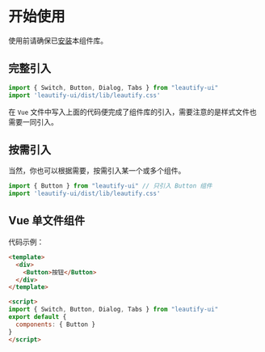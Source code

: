 # 开始使用

使用前请确保已[安装](#/doc/install)本组件库。

## 完整引入

```javascript
import { Switch, Button, Dialog, Tabs } from "leautify-ui"
import 'leautify-ui/dist/lib/leautify.css'
```

在 `Vue` 文件中写入上面的代码便完成了组件库的引入，需要注意的是样式文件也需要一同引入。

## 按需引入

当然，你也可以根据需要，按需引入某一个或多个组件。

```javascript
import { Button } from "leautify-ui" // 只引入 Button 组件
import 'leautify-ui/dist/lib/leautify.css'
```

## Vue 单文件组件

代码示例：

```html
<template>
  <div>
    <Button>按钮</Button>
  </div>
</template>

<script>
import { Switch, Button, Dialog, Tabs } from "leautify-ui"
export default {
  components: { Button }
}
</script>
```